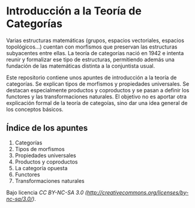 Introducción a la Teoría de Categorías
===============

Varias estructuras matemáticas (grupos, espacios vectoriales, espacios topológicos...) cuentan con morfismos que preservan las estructuras subyacentes entre ellas. La teoría de categorías nació en 1942 e intenta reunir y formalizar ese tipo de estructuras, permitiendo además una fundación de las matemáticas distinta a la conjuntista usual.

Este repositorio contiene unos apuntes de introducción a la teoría de categorías. Se explican tipos de morfismos y propiedades universales. Se
destacan especialmente productos y coproductos y se pasan a definir los
functores y las transformaciones naturales. El objetivo no es aportar otra
explicación formal de la teoría de categoías, sino dar una idea general
de los conceptos básicos.

## Índice de los apuntes

1. Categorías
2. Tipos de morfismos
3. Propiedades universales
4. Productos y coproductos
5. La categoría opuesta
6. Functores
7. Transformaciones naturales

Bajo licencia *CC BY-NC-SA 3.0 (http://creativecommons.org/licenses/by-nc-sa/3.0/)*.
